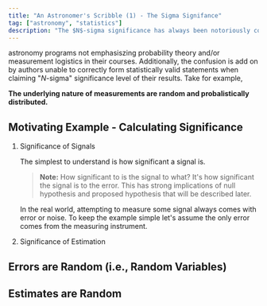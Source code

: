 ```yaml
---
title: "An Astronomer's Scribble (1) - The Sigma Signifance"
tag: ["astronomy", "statistics"]
description: "The $N$-sigma significance has always been notoriously confusing for students."
---
```


astronomy programs not emphasiszing probability theory and/or measurement logistics in their courses. Additionally, the confusion is add on by authors unable to correctly form statistically valid statements when claiming "$N$-sigma" significance level of their results. Take for example,

**The underlying nature of measurements are random and probalistically distributed.**

## Motivating Example - Calculating Significance

1. Significance of Signals

	The simplest to understand is how significant a signal is.

	> **Note:** How significant to is the signal to what?
	It's how significant the signal is to the error. This has strong implications of null hypothesis and proposed hypothesis that will be described later.

	In the real world, attempting to measure some signal always comes with error or noise. To keep the example simple let's assume the only error comes from the measuring instrument.

2. Significance of Estimation

## Errors are Random (i.e., Random Variables)

## Estimates are Random